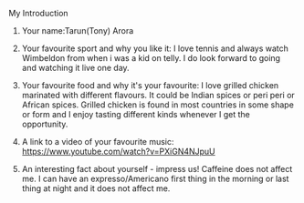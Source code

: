 My Introduction

   1. Your name:Tarun(Tony) Arora

   2. Your favourite sport and why you like it: I love tennis and always watch Wimbeldon from when i was a kid on telly. I do look forward to going and watching it live one day.

   3. Your favourite food and why it's your favourite: I love grilled chicken marinated with different flavours. It could be Indian spices or peri peri or African spices. Grilled chicken is found in most countries in some shape or form and I enjoy tasting different kinds whenever I get the opportunity.

   4. A link to a video of your favourite music: https://www.youtube.com/watch?v=PXiGN4NJpuU

   5. An interesting fact about yourself - impress us!
   Caffeine does not affect me. I can have an expresso/Americano first thing in the morning or last thing at night and it does not affect me.

